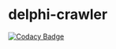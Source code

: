 # delphi-crawler
[![Codacy Badge](https://api.codacy.com/project/badge/Grade/170ec0b4fcb1405e810ae9ad6c03a38d)](https://app.codacy.com/app/bhermann/delphi-crawler?utm_source=github.com&utm_medium=referral&utm_content=delphi-hub/delphi-crawler&utm_campaign=badger)